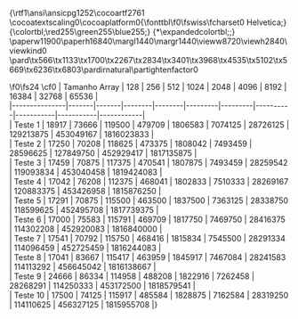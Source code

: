 {\rtf1\ansi\ansicpg1252\cocoartf2761
\cocoatextscaling0\cocoaplatform0{\fonttbl\f0\fswiss\fcharset0 Helvetica;}
{\colortbl;\red255\green255\blue255;}
{\*\expandedcolortbl;;}
\paperw11900\paperh16840\margl1440\margr1440\vieww8720\viewh2840\viewkind0
\pard\tx566\tx1133\tx1700\tx2267\tx2834\tx3401\tx3968\tx4535\tx5102\tx5669\tx6236\tx6803\pardirnatural\partightenfactor0

\f0\fs24 \cf0 
| Tamanho Array | 128   | 256   | 512    | 1024   | 2048    | 4096    | 8192     | 16384     | 32768     | 65536      |\
|---------------|-------|-------|--------|--------|---------|---------|----------|-----------|-----------|------------|\
| Teste 1       | 18917 | 73666 | 119500 | 479709 | 1806583 | 7074125 | 28726125 | 129213875 | 453049167 | 1816023833 |\
| Teste 2       | 17250 | 70208 | 118625 | 473375 | 1808042 | 7493459 | 28596625 | 127849750 | 452929417 | 1817135875 |\
| Teste 3       | 17459 | 70875 | 117375 | 470541 | 1807875 | 7493459 | 28259542 | 119093834 | 453040458 | 1819424083 |\
| Teste 4       | 17042 | 76208 | 112375 | 468041 | 1802833 | 7510333 | 28269167 | 120883375 | 453426958 | 1815876250 |\
| Teste 5       | 17291 | 70875 | 115500 | 463500 | 1837500 | 7363125 | 28338750 | 118599625 | 452495708 | 1817739375 |\
| Teste 6       | 17000 | 75583 | 115791 | 469709 | 1817750 | 7469750 | 28416375 | 114302208 | 452920083 | 1816840000 |\
| Teste 7       | 17541 | 70792 | 115750 | 468416 | 1815834 | 7545500 | 28291334 | 114096459 | 452725459 | 1816244083 |\
| Teste 8       | 17041 | 83667 | 115417 | 463959 | 1845917 | 7467084 | 28241583 | 114113292 | 456645042 | 1816138667 |\
| Teste 9       | 24666 | 86334 | 114958 | 488208 | 1822916 | 7262458 | 28268291 | 114250333 | 453172500 | 1818579541 |\
| Teste 10      | 17500 | 74125 | 115917 | 485584 | 1828875 | 7162584 | 28319250 | 114110625 | 456327125 | 1815955708 |}
